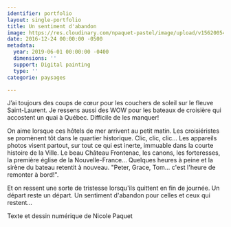 ```yaml
---
identifier: portfolio
layout: single-portfolio
title: Un sentiment d'abandon
image: https://res.cloudinary.com/npaquet-pastel/image/upload/v1562005482/Un%20sentiment%20d%27abandon%2C%20acrylique%2C%202019.jpg
date: 2016-12-24 00:00:00 -0500
metadata:
  year: 2019-06-01 00:00:00 -0400
  dimensions: ''
  support: Digital painting
  type: ''
categorie: paysages

---
```

J’ai toujours des coups de cœur pour les couchers de soleil sur le fleuve Saint-Laurent. Je ressens aussi des WOW pour les bateaux de croisière qui accostent un quai à Québec. Difficile de les manquer!

On aime lorsque ces hôtels de mer arrivent au petit matin. Les croisiéristes se promènent tôt dans le quartier historique. Clic, clic, clic... Les appareils photos visent partout, sur tout ce qui est inerte, immuable dans la courte histoire de la Ville. Le beau Château Frontenac, les canons, les forteresses, la première église de la Nouvelle-France... Quelques heures à peine et la sirène du bateau retentit à nouveau. "Peter, Grace, Tom... c'est l'heure de remonter à bord!".

Et on ressent une sorte de tristesse lorsqu'ils quittent en fin de journée. Un départ reste un départ. Un sentiment d'abandon pour celles et ceux qui restent...

Texte et dessin numérique de Nicole Paquet